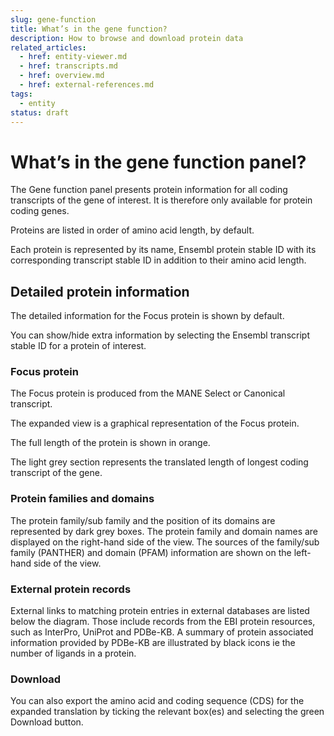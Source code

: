 ```yaml
---
slug: gene-function
title: What’s in the gene function?
description: How to browse and download protein data
related_articles:
  - href: entity-viewer.md
  - href: transcripts.md
  - href: overview.md
  - href: external-references.md
tags:
  - entity
status: draft
---
```


# What’s in the gene function panel?

The Gene function panel presents protein information for all coding transcripts of the gene of interest. It is therefore only available for protein coding genes.

Proteins are listed in order of amino acid length, by default.  

Each protein is represented by its name, Ensembl protein stable ID with its corresponding transcript stable ID in addition to their amino acid length.


## Detailed protein information

The detailed information for the Focus protein is shown by default.

You can show/hide extra information by selecting the Ensembl transcript stable ID for a protein of interest. 


### Focus protein

The Focus protein is produced from the MANE Select or Canonical transcript.

The expanded view is a graphical representation of the Focus protein.

The full length of the protein is shown in orange. 

The light grey section represents the translated length of longest coding transcript of the gene. 


### Protein families and domains

The protein family/sub family and the position of its domains are represented by dark grey boxes. The protein family and domain names are displayed on the right-hand side of the view. The sources of the family/sub family (PANTHER) and domain (PFAM) information are shown on the left-hand side of the view.


### External protein records

External links to matching protein entries in external databases are listed below the diagram. Those include records from the EBI protein resources, such as InterPro, UniProt and PDBe-KB. A summary of protein associated information provided by PDBe-KB are illustrated by black icons ie the number of ligands in a protein.


### Download

You can also export the amino acid and coding sequence (CDS) for the expanded translation by ticking the relevant box(es) and selecting the green Download button.
